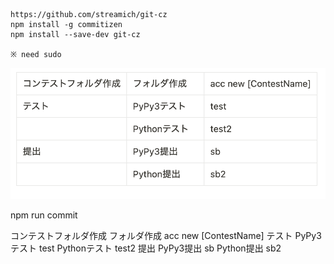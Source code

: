 ```
https://github.com/streamich/git-cz
npm install -g commitizen
npm install --save-dev git-cz

※ need sudo

```
![Alt text](image.png)

npm run commit

コンテストフォルダ作成	フォルダ作成	acc new [ContestName]
テスト	PyPy3テスト	test
	Pythonテスト	test2
提出	PyPy3提出	sb
	Python提出	sb2